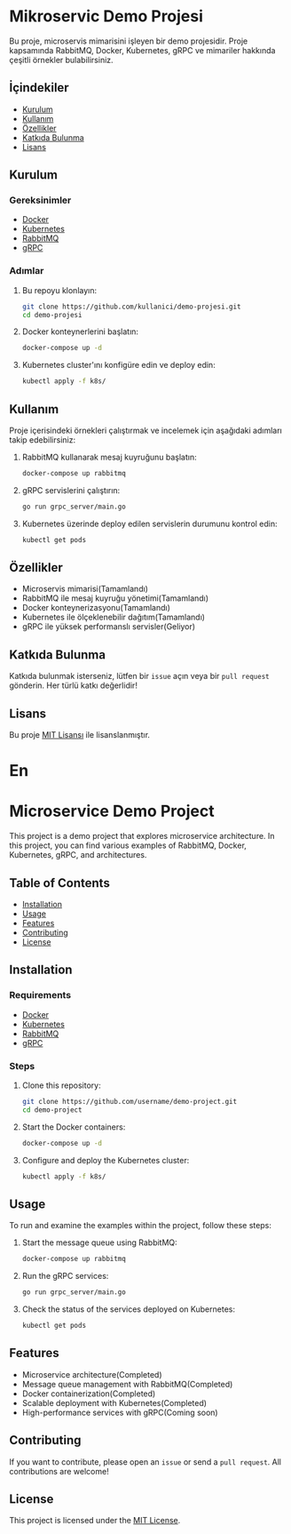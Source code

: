 # Mikroservic Demo Projesi

Bu proje, microservis mimarisini işleyen bir demo projesidir. Proje kapsamında RabbitMQ, Docker, Kubernetes, gRPC ve mimariler hakkında çeşitli örnekler bulabilirsiniz.

## İçindekiler

- [Kurulum](#kurulum)
- [Kullanım](#kullanım)
- [Özellikler](#özellikler)
- [Katkıda Bulunma](#katkıda-bulunma)
- [Lisans](#lisans)

## Kurulum

### Gereksinimler

- [Docker](https://www.docker.com/)
- [Kubernetes](https://kubernetes.io/)
- [RabbitMQ](https://www.rabbitmq.com/)
- [gRPC](https://grpc.io/)

### Adımlar

1. Bu repoyu klonlayın:
    ```bash
    git clone https://github.com/kullanici/demo-projesi.git
    cd demo-projesi
    ```

2. Docker konteynerlerini başlatın:
    ```bash
    docker-compose up -d
    ```

3. Kubernetes cluster'ını konfigüre edin ve deploy edin:
    ```bash
    kubectl apply -f k8s/
    ```

## Kullanım

Proje içerisindeki örnekleri çalıştırmak ve incelemek için aşağıdaki adımları takip edebilirsiniz:

1. RabbitMQ kullanarak mesaj kuyruğunu başlatın:
    ```bash
    docker-compose up rabbitmq
    ```

2. gRPC servislerini çalıştırın:
    ```bash
    go run grpc_server/main.go
    ```

3. Kubernetes üzerinde deploy edilen servislerin durumunu kontrol edin:
    ```bash
    kubectl get pods
    ```

## Özellikler

- Microservis mimarisi(Tamamlandı)
- RabbitMQ ile mesaj kuyruğu yönetimi(Tamamlandı)
- Docker konteynerizasyonu(Tamamlandı)
- Kubernetes ile ölçeklenebilir dağıtım(Tamamlandı)
- gRPC ile yüksek performanslı servisler(Geliyor)

## Katkıda Bulunma

Katkıda bulunmak isterseniz, lütfen bir `issue` açın veya bir `pull request` gönderin. Her türlü katkı değerlidir!

## Lisans

Bu proje [MIT Lisansı](LICENSE) ile lisanslanmıştır.


# En
# Microservice Demo Project

This project is a demo project that explores microservice architecture. In this project, you can find various examples of RabbitMQ, Docker, Kubernetes, gRPC, and architectures.

## Table of Contents

- [Installation](#installation)
- [Usage](#usage)
- [Features](#features)
- [Contributing](#contributing)
- [License](#license)

## Installation

### Requirements

- [Docker](https://www.docker.com/)
- [Kubernetes](https://kubernetes.io/)
- [RabbitMQ](https://www.rabbitmq.com/)
- [gRPC](https://grpc.io/)

### Steps

1. Clone this repository:
    ```bash
    git clone https://github.com/username/demo-project.git
    cd demo-project
    ```

2. Start the Docker containers:
    ```bash
    docker-compose up -d
    ```

3. Configure and deploy the Kubernetes cluster:
    ```bash
    kubectl apply -f k8s/
    ```

## Usage

To run and examine the examples within the project, follow these steps:

1. Start the message queue using RabbitMQ:
    ```bash
    docker-compose up rabbitmq
    ```

2. Run the gRPC services:
    ```bash
    go run grpc_server/main.go
    ```

3. Check the status of the services deployed on Kubernetes:
    ```bash
    kubectl get pods
    ```

## Features

- Microservice architecture(Completed)
- Message queue management with RabbitMQ(Completed)
- Docker containerization(Completed)
- Scalable deployment with Kubernetes(Completed)
- High-performance services with gRPC(Coming soon)

## Contributing

If you want to contribute, please open an `issue` or send a `pull request`. All contributions are welcome!

## License

This project is licensed under the [MIT License](LICENSE).

